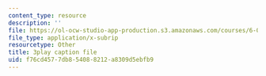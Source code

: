```yaml
---
content_type: resource
description: ''
file: https://ol-ocw-studio-app-production.s3.amazonaws.com/courses/6-02-introduction-to-eecs-ii-digital-communication-systems-fall-2012/f76cd4577db854088212a8309d5ebfb9_y02p8znNAKk.vtt
file_type: application/x-subrip
resourcetype: Other
title: 3play caption file
uid: f76cd457-7db8-5408-8212-a8309d5ebfb9
---
```

